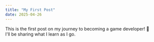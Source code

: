 ```yaml
---
title: "My First Post"
date: 2025-04-26
---
```



This is the first post on my journey to becoming a game developer! 🚀  
I'll be sharing what I learn as I go.

